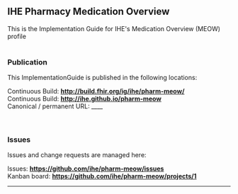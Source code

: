 IHE Pharmacy Medication Overview
---
This is the Implementation Guide for IHE's Medication Overview (MEOW) profile
<br> </br>
###
### Publication
This ImplementationGuide is published in the following locations:

Continuous Build: __http://build.fhir.org/ig/ihe/pharm-meow/__  
Continuous Build: __http://ihe.github.io/pharm-meow__  
Canonical / permanent URL: ____  
<br> </br>

### Issues
Issues and change requests are managed here:  

Issues:  __https://github.com/ihe/pharm-meow/issues__  
Kanban board:  __https://github.com/ihe/pharm-meow/projects/1__  

---
 
